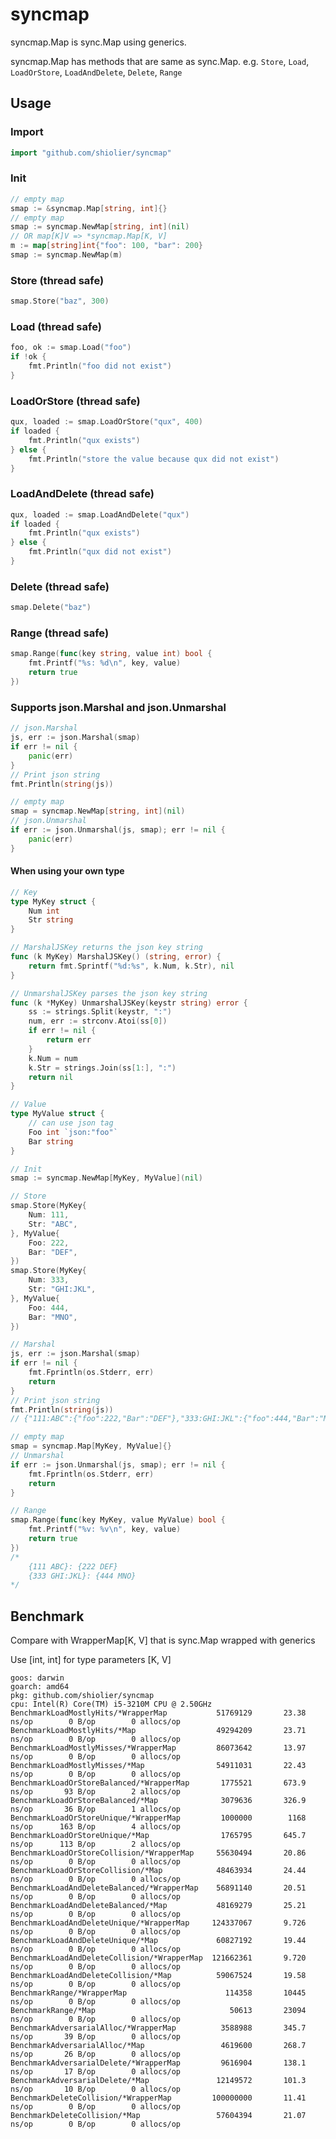 # syncmap

syncmap.Map is sync.Map using generics.

syncmap.Map has methods that are same as sync.Map. e.g. `Store`, `Load`, `LoadOrStore`, `LoadAndDelete`, `Delete`, `Range`

## Usage

### Import
```go
import "github.com/shiolier/syncmap"
```

### Init
```go
// empty map
smap := &syncmap.Map[string, int]{}
// empty map
smap := syncmap.NewMap[string, int](nil)
// OR map[K]V => *syncmap.Map[K, V]
m := map[string]int{"foo": 100, "bar": 200}
smap := syncmap.NewMap(m)
```

### Store (thread safe)
```go
smap.Store("baz", 300)
```

### Load (thread safe)
```go
foo, ok := smap.Load("foo")
if !ok {
	fmt.Println("foo did not exist")
}
```

### LoadOrStore (thread safe)
```go
qux, loaded := smap.LoadOrStore("qux", 400)
if loaded {
	fmt.Println("qux exists")
} else {
	fmt.Println("store the value because qux did not exist")
}
```

### LoadAndDelete (thread safe)
```go
qux, loaded := smap.LoadAndDelete("qux")
if loaded {
	fmt.Println("qux exists")
} else {
	fmt.Println("qux did not exist")
}
```

### Delete (thread safe)
```go
smap.Delete("baz")
```

### Range (thread safe)
```go
smap.Range(func(key string, value int) bool {
	fmt.Printf("%s: %d\n", key, value)
	return true
})
```

### Supports json.Marshal and json.Unmarshal
```go
// json.Marshal
js, err := json.Marshal(smap)
if err != nil {
	panic(err)
}
// Print json string
fmt.Println(string(js))

// empty map
smap = syncmap.NewMap[string, int](nil)
// json.Unmarshal
if err := json.Unmarshal(js, smap); err != nil {
	panic(err)
}
```

#### When using your own type
```go
// Key
type MyKey struct {
	Num int
	Str string
}

// MarshalJSKey returns the json key string
func (k MyKey) MarshalJSKey() (string, error) {
	return fmt.Sprintf("%d:%s", k.Num, k.Str), nil
}

// UnmarshalJSKey parses the json key string
func (k *MyKey) UnmarshalJSKey(keystr string) error {
	ss := strings.Split(keystr, ":")
	num, err := strconv.Atoi(ss[0])
	if err != nil {
		return err
	}
	k.Num = num
	k.Str = strings.Join(ss[1:], ":")
	return nil
}

// Value
type MyValue struct {
	// can use json tag
	Foo int `json:"foo"`
	Bar string
}
```

```go
// Init
smap := syncmap.NewMap[MyKey, MyValue](nil)

// Store
smap.Store(MyKey{
	Num: 111,
	Str: "ABC",
}, MyValue{
	Foo: 222,
	Bar: "DEF",
})
smap.Store(MyKey{
	Num: 333,
	Str: "GHI:JKL",
}, MyValue{
	Foo: 444,
	Bar: "MNO",
})

// Marshal
js, err := json.Marshal(smap)
if err != nil {
	fmt.Fprintln(os.Stderr, err)
	return
}
// Print json string
fmt.Println(string(js))
// {"111:ABC":{"foo":222,"Bar":"DEF"},"333:GHI:JKL":{"foo":444,"Bar":"MNO"}}

// empty map
smap = syncmap.Map[MyKey, MyValue]{}
// Unmarshal
if err := json.Unmarshal(js, smap); err != nil {
	fmt.Fprintln(os.Stderr, err)
	return
}

// Range
smap.Range(func(key MyKey, value MyValue) bool {
	fmt.Printf("%v: %v\n", key, value)
	return true
})
/*
	{111 ABC}: {222 DEF}
	{333 GHI:JKL}: {444 MNO}
*/
```

## Benchmark

Compare with WrapperMap[K, V] that is sync.Map wrapped with generics

Use [int, int] for type parameters [K, V]

    goos: darwin
    goarch: amd64
    pkg: github.com/shiolier/syncmap
    cpu: Intel(R) Core(TM) i5-3210M CPU @ 2.50GHz
    BenchmarkLoadMostlyHits/*WrapperMap           51769129       23.38 ns/op        0 B/op        0 allocs/op
    BenchmarkLoadMostlyHits/*Map                  49294209       23.71 ns/op        0 B/op        0 allocs/op
    BenchmarkLoadMostlyMisses/*WrapperMap         86073642       13.97 ns/op        0 B/op        0 allocs/op
    BenchmarkLoadMostlyMisses/*Map                54911031       22.43 ns/op        0 B/op        0 allocs/op
    BenchmarkLoadOrStoreBalanced/*WrapperMap       1775521       673.9 ns/op       93 B/op        2 allocs/op
    BenchmarkLoadOrStoreBalanced/*Map              3079636       326.9 ns/op       36 B/op        1 allocs/op
    BenchmarkLoadOrStoreUnique/*WrapperMap         1000000        1168 ns/op      163 B/op        4 allocs/op
    BenchmarkLoadOrStoreUnique/*Map                1765795       645.7 ns/op      113 B/op        2 allocs/op
    BenchmarkLoadOrStoreCollision/*WrapperMap     55630494       20.86 ns/op        0 B/op        0 allocs/op
    BenchmarkLoadOrStoreCollision/*Map            48463934       24.44 ns/op        0 B/op        0 allocs/op
    BenchmarkLoadAndDeleteBalanced/*WrapperMap    56891140       20.51 ns/op        0 B/op        0 allocs/op
    BenchmarkLoadAndDeleteBalanced/*Map           48169279       25.21 ns/op        0 B/op        0 allocs/op
    BenchmarkLoadAndDeleteUnique/*WrapperMap     124337067       9.726 ns/op        0 B/op        0 allocs/op
    BenchmarkLoadAndDeleteUnique/*Map             60827192       19.44 ns/op        0 B/op        0 allocs/op
    BenchmarkLoadAndDeleteCollision/*WrapperMap  121662361       9.720 ns/op        0 B/op        0 allocs/op
    BenchmarkLoadAndDeleteCollision/*Map          59067524       19.58 ns/op        0 B/op        0 allocs/op
    BenchmarkRange/*WrapperMap                      114358       10445 ns/op        0 B/op        0 allocs/op
    BenchmarkRange/*Map                              50613       23094 ns/op        0 B/op        0 allocs/op
    BenchmarkAdversarialAlloc/*WrapperMap          3588988       345.7 ns/op       39 B/op        0 allocs/op
    BenchmarkAdversarialAlloc/*Map                 4619600       268.7 ns/op       26 B/op        0 allocs/op
    BenchmarkAdversarialDelete/*WrapperMap         9616904       138.1 ns/op       17 B/op        0 allocs/op
    BenchmarkAdversarialDelete/*Map               12149572       101.3 ns/op       10 B/op        0 allocs/op
    BenchmarkDeleteCollision/*WrapperMap         100000000       11.41 ns/op        0 B/op        0 allocs/op
    BenchmarkDeleteCollision/*Map                 57604394       21.07 ns/op        0 B/op        0 allocs/op

